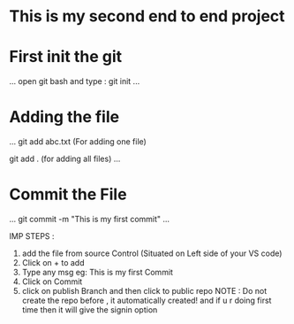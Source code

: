 # This is my second end to end project

# First init the git
...
open git bash and type : git init
...

# Adding the file 
...
git add abc.txt (For adding one file)

git add . (for adding all files)
...

# Commit the File 
...
git commit -m "This is my first commit"
...

IMP STEPS : 
1. add the file from source Control (Situated on Left side of your VS code)
2. Click on + to add 
3. Type any msg eg: This is my first Commit
4. Click on Commit
5. click on publish Branch and then click to public repo
NOTE : Do not create the repo before , it automatically created!
and if u r doing first time then it will give the signin option
